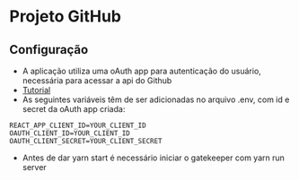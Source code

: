 # Projeto GitHub

## Configuração
- A aplicação utiliza uma oAuth app para autenticação do usuário, necessária para acessar a api do Github
- [Tutorial](https://developer.github.com/apps/building-oauth-apps/creating-an-oauth-app/)
- As seguintes variáveis têm de ser adicionadas no arquivo .env, com id e secret da oAuth app criada:
```
REACT_APP_CLIENT_ID=YOUR_CLIENT_ID
OAUTH_CLIENT_ID=YOUR_CLIENT_ID
OAUTH_CLIENT_SECRET=YOUR_CLIENT_SECRET
```
- Antes de dar yarn start é necessário iniciar o gatekeeper com yarn run server

